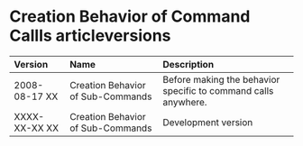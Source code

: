 ﻿Creation Behavior of Command Callls articleversions
==================================================


|**Version**|**Name**|**Description**|
| :- | :- | :- |
|2008-08-17 XX|Creation Behavior of Sub-Commands|Before making the behavior specific to command calls anywhere.|
|XXXX-XX-XX XX|Creation Behavior of Sub-Commands|Development version|

